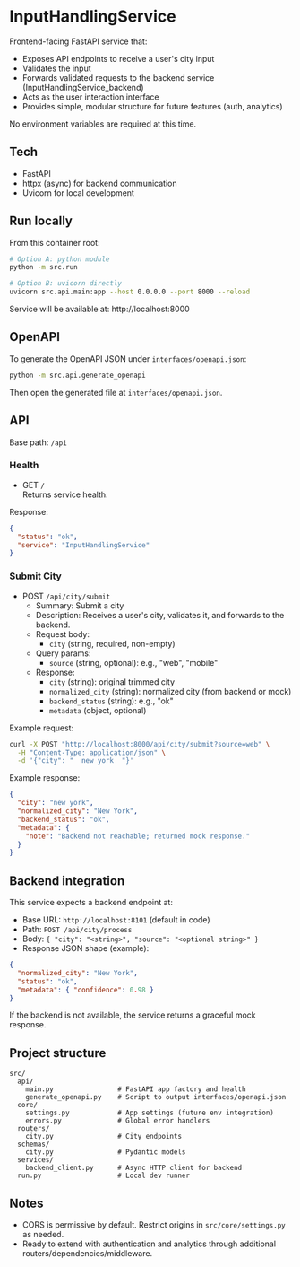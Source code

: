 # InputHandlingService

Frontend-facing FastAPI service that:
- Exposes API endpoints to receive a user's city input
- Validates the input
- Forwards validated requests to the backend service (InputHandlingService_backend)
- Acts as the user interaction interface
- Provides simple, modular structure for future features (auth, analytics)

No environment variables are required at this time.

## Tech

- FastAPI
- httpx (async) for backend communication
- Uvicorn for local development

## Run locally

From this container root:

```bash
# Option A: python module
python -m src.run

# Option B: uvicorn directly
uvicorn src.api.main:app --host 0.0.0.0 --port 8000 --reload
```

Service will be available at: http://localhost:8000

## OpenAPI

To generate the OpenAPI JSON under `interfaces/openapi.json`:

```bash
python -m src.api.generate_openapi
```

Then open the generated file at `interfaces/openapi.json`.

## API

Base path: `/api`

### Health
- GET `/`  
  Returns service health.

Response:
```json
{
  "status": "ok",
  "service": "InputHandlingService"
}
```

### Submit City
- POST `/api/city/submit`
  - Summary: Submit a city
  - Description: Receives a user's city, validates it, and forwards to the backend.
  - Request body:
    - `city` (string, required, non-empty)
  - Query params:
    - `source` (string, optional): e.g., "web", "mobile"
  - Response:
    - `city` (string): original trimmed city
    - `normalized_city` (string): normalized city (from backend or mock)
    - `backend_status` (string): e.g., "ok"
    - `metadata` (object, optional)

Example request:
```bash
curl -X POST "http://localhost:8000/api/city/submit?source=web" \
  -H "Content-Type: application/json" \
  -d '{"city": "  new york  "}'
```

Example response:
```json
{
  "city": "new york",
  "normalized_city": "New York",
  "backend_status": "ok",
  "metadata": {
    "note": "Backend not reachable; returned mock response."
  }
}
```

## Backend integration

This service expects a backend endpoint at:
- Base URL: `http://localhost:8101` (default in code)
- Path: `POST /api/city/process`
- Body: `{ "city": "<string>", "source": "<optional string>" }`
- Response JSON shape (example):
```json
{
  "normalized_city": "New York",
  "status": "ok",
  "metadata": { "confidence": 0.98 }
}
```

If the backend is not available, the service returns a graceful mock response.

## Project structure

```
src/
  api/
    main.py                # FastAPI app factory and health
    generate_openapi.py    # Script to output interfaces/openapi.json
  core/
    settings.py            # App settings (future env integration)
    errors.py              # Global error handlers
  routers/
    city.py                # City endpoints
  schemas/
    city.py                # Pydantic models
  services/
    backend_client.py      # Async HTTP client for backend
  run.py                   # Local dev runner
```

## Notes

- CORS is permissive by default. Restrict origins in `src/core/settings.py` as needed.
- Ready to extend with authentication and analytics through additional routers/dependencies/middleware.
